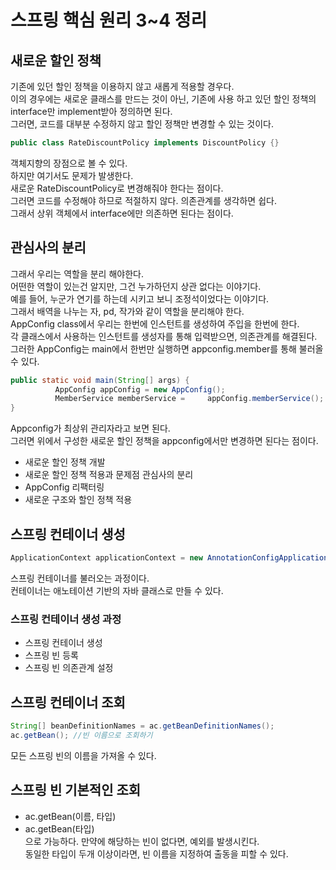 # 스프링 핵심 원리 3~4 정리
## 새로운 할인 정책
기존에 있던 할인 정책을 이용하지 않고 새롭게 적용할 경우다.   
이의 경우에는 새로운 클래스를 만드는 것이 아닌, 기존에 사용 하고 있던 할인 정책의 interface만 implement받아 정의하면 된다.   
그러면, 코드를 대부분 수정하지 않고 할인 정책만 변경할 수 있는 것이다.   
```java
public class RateDiscountPolicy implements DiscountPolicy {}
```
객체지향의 장점으로 볼 수 있다.   
하지만 여기서도 문제가 발생한다.   
새로운 RateDiscountPolicy로 변경해줘야 한다는 점이다.   
그러면 코드를 수정해야 하므로 적절하지 않다. 의존관계를 생각하면 쉽다.   
그래서 상위 객체에서 interface에만 의존하면 된다는 점이다.   
## 관심사의 분리
그래서 우리는 역할을 분리 해야한다.   
어떤한 역할이 있는건 알지만, 그건 누가하던지 상관 없다는 이야기다.   
예를 들어, 누군가 연기를 하는데 시키고 보니 조정석이었다는 이야기다.   
그래서 배역을 나누는 자, pd, 작가와 같이 역할을 분리해야 한다.   
AppConfig class에서 우리는 한번에 인스턴트를 생성하여 주입을 한번에 한다.   
각 클래스에서 사용하는 인스턴트를 생성자를 통해 입력받으면, 의존관계를 해결된다.   
그러한 AppConfig는 main에서 한번만 실행하면 appconfig.member를 통해 불러올 수 있다.   
```java
public static void main(String[] args) {
          AppConfig appConfig = new AppConfig();
          MemberService memberService = 	appConfig.memberService();
}
```
Appconfig가 최상위 관리자라고 보면 된다.   
그러면 위에서 구성한 새로운 할인 정책을 appconfig에서만 변경하면 된다는 점이다.   
* 새로운 할인 정책 개발
* 새로운 할인 정책 적용과 문제점 관심사의 분리
* AppConfig 리팩터링
* 새로운 구조와 할인 정책 적용   

## 스프링 컨테이너 생성
```java
ApplicationContext applicationContext = new AnnotationConfigApplicationContext(AppConfig.class);
```
스프링 컨테이너를 불러오는 과정이다.   
컨테이너는 애노테이션 기반의 자바 클래스로 만들 수 있다.   
### 스프링 컨테이너 생성 과정
* 스프링 컨테이너 생성
* 스프링 빈 등록
* 스프링 빈 의존관계 설정   
## 스프링 컨테이너 조회
```java
String[] beanDefinitionNames = ac.getBeanDefinitionNames();
ac.getBean(); //빈 이름으로 조회하기
```
모든 스프링 빈의 이름을 가져올 수 있다.   
## 스프링 빈 기본적인 조회
* ac.getBean(이름, 타입)
* ac.getBean(타입)   
으로 가능하다.
만약에 해당하는 빈이 없다면, 예외를 발생시킨다.   
동일한 타입이 두개 이상이라면, 빈 이름을 지정하여 출동을 피할 수 있다.   



